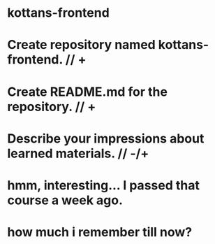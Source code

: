 # kottans-frontend
#
#
# Create repository named kottans-frontend. // +
#
# Create README.md for the repository. // +
#
# Describe your impressions about learned materials. // -/+
# hmm, interesting... I passed that course a week ago.
# how much i remember till now?
